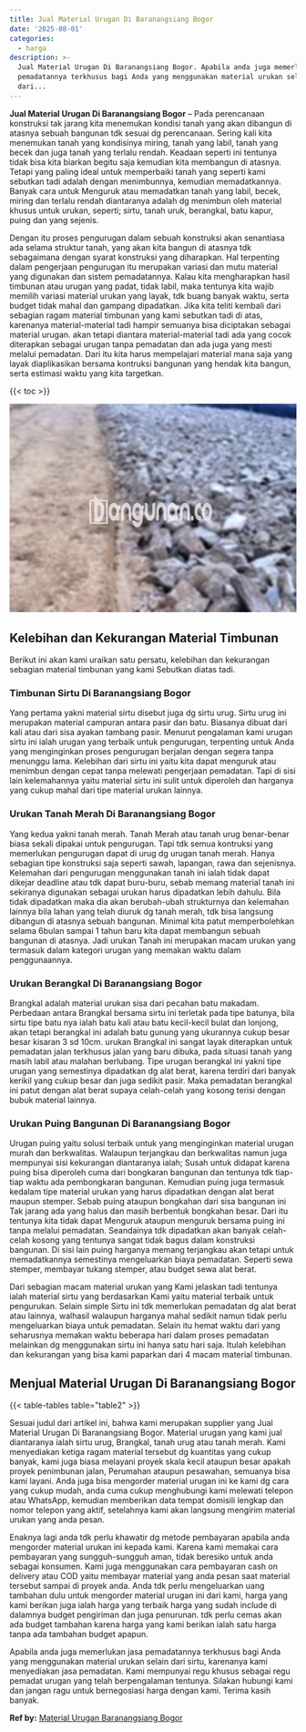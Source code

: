 ```yaml
---
title: Jual Material Urugan Di Baranangsiang Bogor
date: '2025-08-01'
categories:
  - harga
description: >-
  Jual Material Urugan Di Baranangsiang Bogor. Apabila anda juga memerlukan jasa
  pemadatannya terkhusus bagi Anda yang menggunakan material urukan selain
  dari...
---
```


**Jual Material Urugan Di Baranangsiang Bogor** – Pada perencanaan konstruksi tak jarang kita menemukan kondisi tanah yang akan dibangun di atasnya sebuah bangunan tdk sesuai dg perencanaan. Sering kali kita menemukan tanah yang kondisinya miring, tanah yang labil, tanah yang becek dan juga tanah yang terlalu rendah. Keadaan seperti ini tentunya tidak bisa kita biarkan begitu saja kemudian kita membangun di atasnya. Tetapi yang paling ideal untuk memperbaiki tanah yang seperti kami sebutkan tadi adalah dengan menimbunnya, kemudian memadatkannya. Banyak cara untuk Menguruk atau memadatkan tanah yang labil, becek, miring dan terlalu rendah diantaranya adalah dg menimbun oleh material khusus untuk urukan, seperti; sirtu, tanah uruk, berangkal, batu kapur, puing dan yang sejenis.

Dengan itu proses pengurugan dalam sebuah konstruksi akan senantiasa ada selama struktur tanah, yang akan kita bangun di atasnya tdk sebagaimana dengan syarat konstruksi yang diharapkan. Hal terpenting dalam pengerjaan pengurugan itu merupakan variasi dan mutu material yang digunakan dan sistem pemadatannya. Kalau kita mengharapkan hasil timbunan atau urugan yang padat, tidak labil, maka tentunya kita wajib memilih variasi material urukan yang layak, tdk buang banyak waktu, serta budget tidak mahal dan gampang dipadatkan. Jika kita teliti kembali dari sebagian ragam material timbunan yang kami sebutkan tadi di atas, karenanya material-material tadi hampir semuanya bisa diciptakan sebagai material urugan. akan tetapi diantara material-material tadi ada yang cocok diterapkan sebagai urugan tanpa pemadatan dan ada juga yang mesti melalui pemadatan. Dari itu kita harus mempelajari material mana saja yang layak diaplikasikan bersama kontruksi bangunan yang hendak kita bangun, serta estimasi waktu yang kita targetkan.

{{< toc >}}

![Jual Material Urugan Di Baranangsiang Bogor](/images/jual-urugan-02.png)

## Kelebihan dan Kekurangan Material Timbunan

Berikut ini akan kami uraikan satu persatu, kelebihan dan kekurangan sebagian material timbunan yang kami Sebutkan diatas tadi.

### Timbunan Sirtu Di Baranangsiang Bogor

Yang pertama yakni material sirtu disebut juga dg sirtu urug. Sirtu urug ini merupakan material campuran antara pasir dan batu. Biasanya dibuat dari kali atau dari sisa ayakan tambang pasir. Menurut pengalaman kami urugan sirtu ini ialah urugan yang terbaik untuk pengurugan, terpenting untuk Anda yang menginginkan proses pengurugan berjalan dengan segera tanpa menunggu lama. Kelebihan dari sirtu ini yaitu kita dapat menguruk atau menimbun dengan cepat tanpa melewati pengerjaan pemadatan. Tapi di sisi lain kelemahannya yaitu material sirtu ini sulit untuk diperoleh dan harganya yang cukup mahal dari tipe material urukan lainnya.

### Urukan Tanah Merah Di Baranangsiang Bogor

Yang kedua yakni tanah merah. Tanah Merah atau tanah urug benar-benar biasa sekali dipakai untuk pengurugan. Tapi tdk semua kontruksi yang memerlukan pengurugan dapat di urug dg urugan tanah merah. Hanya sebagian tipe konstruksi saja seperti sawah, lapangan, rawa dan sejenisnya. Kelemahan dari pengurugan menggunakan tanah ini ialah tidak dapat dikejar deadline atau tdk dapat buru-buru, sebab memang material tanah ini sekiranya digunakan sebagai urukan harus dipadatkan lebih dahulu. Bila tidak dipadatkan maka dia akan berubah-ubah strukturnya dan kelemahan lainnya bila lahan yang telah diuruk dg tanah merah, tdk bisa langsung dibangun di atasnya sebuah bangunan. Minimal kita patut memperbolehkan selama 6bulan sampai 1 tahun baru kita dapat membangun sebuah bangunan di atasnya. Jadi urukan Tanah ini merupakan macam urukan yang termasuk dalam kategori urugan yang memakan waktu dalam penggunaannya.

### Urukan Berangkal Di Baranangsiang Bogor

Brangkal adalah material urukan sisa dari pecahan batu makadam. Perbedaan antara Brangkal bersama sirtu ini terletak pada tipe batunya, bila sirtu tipe batu nya ialah batu kali atau batu kecil-kecil bulat dan lonjong, akan tetapi berangkal ini adalah batu gunung yang ukurannya cukup besar besar kisaran 3 sd 10cm. urukan Brangkal ini sangat layak diterapkan untuk pemadatan jalan terkhusus jalan yang baru dibuka, pada situasi tanah yang masih labil atau malahan berlubang. Tipe urugan berangkal ini yakni tipe urugan yang semestinya dipadatkan dg alat berat, karena terdiri dari banyak kerikil yang cukup besar dan juga sedikit pasir. Maka pemadatan berangkal ini patut dengan alat berat supaya celah-celah yang kosong terisi dengan bubuk material lainnya.

### Urukan Puing Bangunan Di Baranangsiang Bogor

Urugan puing yaitu solusi terbaik untuk yang menginginkan material urugan murah dan berkwalitas. Walaupun terjangkau dan berkwalitas namun juga mempunyai sisi kekurangan diantaranya ialah; Susah untuk didapat karena puing bisa diperoleh cuma dari bongkaran bangunan dan tentunya tdk tiap-tiap waktu ada pembongkaran bangunan. Kemudian puing juga termasuk kedalam tipe material urukan yang harus dipadatkan dengan alat berat maupun stemper. Sebab puing ataupun bongkahan dari sisa bangunan ini Tak jarang ada yang halus dan masih berbentuk bongkahan besar. Dari itu tentunya kita tidak dapat Menguruk ataupun menguruk bersama puing ini tanpa melalui pemadatan. Seandainya tdk dipadatkan akan banyak celah-celah kosong yang tentunya sangat tidak bagus dalam konstruksi bangunan. Di sisi lain puing harganya memang terjangkau akan tetapi untuk memadatkannya semestinya mengeluarkan biaya pemadatan. Seperti sewa stemper, membayar tukang stemper, atau budget sewa alat berat.

Dari sebagian macam material urukan yang Kami jelaskan tadi tentunya ialah material sirtu yang berdasarkan Kami yaitu material terbaik untuk pengurukan. Selain simple Sirtu ini tdk memerlukan pemadatan dg alat berat atau lainnya, walhasil walaupun harganya mahal sedikit namun tidak perlu mengeluarkan biaya untuk pemadatan. Selain itu hemat waktu dari yang seharusnya memakan waktu beberapa hari dalam proses pemadatan melainkan dg menggunakan sirtu ini hanya satu hari saja. Itulah kelebihan dan kekurangan yang bisa kami paparkan dari 4 macam material timbunan.

## Menjual Material Urugan Di Baranangsiang Bogor

{{< table-tables table="table2" >}}

Sesuai judul dari artikel ini, bahwa kami merupakan supplier yang Jual Material Urugan Di Baranangsiang Bogor. Material urugan yang kami jual diantaranya ialah sirtu urug, Brangkal, tanah urug atau tanah merah. Kami menyediakan ketiga ragam material tersebut dg kuantitas yang cukup banyak, kami juga biasa melayani proyek skala kecil ataupun besar apakah proyek penimbunan jalan, Perumahan ataupun pesawahan, semuanya bisa kami layani. Anda juga bisa mengorder material urugan ini ke kami dg cara yang cukup mudah, anda cuma cukup menghubungi kami melewati telepon atau WhatsApp, kemudian memberikan data tempat domisili lengkap dan nomor telepon yang aktif, setelahnya kami akan langsung mengirim material urukan yang anda pesan.

Enaknya lagi anda tdk perlu khawatir dg metode pembayaran apabila anda mengorder material urukan ini kepada kami. Karena kami memakai cara pembayaran yang sungguh-sungguh aman, tidak beresiko untuk anda sebagai konsumen. Kami juga menggunakan cara pembayaran cash on delivery atau COD yaitu membayar material yang anda pesan saat material tersebut sampai di proyek anda. Anda tdk perlu mengeluarkan uang tambahan dulu untuk mengorder material urugan ini dari kami, harga yang kami berikan juga ialah harga yang terbaik harga yang sudah include di dalamnya budget pengiriman dan juga penurunan. tdk perlu cemas akan ada budget tambahan karena harga yang kami berikan ialah satu harga tanpa ada tambahan budget apapun.

Apabila anda juga memerlukan jasa pemadatannya terkhusus bagi Anda yang menggunakan material urukan selain dari sirtu, karenanya kami menyediakan jasa pemadatan. Kami mempunyai regu khusus sebagai regu pemadat urugan yang telah berpengalaman tentunya. Silakan hubungi kami dan jangan ragu untuk bernegosiasi harga dengan kami. Terima kasih banyak.

**Ref by:** [Material Urugan Baranangsiang Bogor](https://id.wikipedia.org/wiki/Material)
